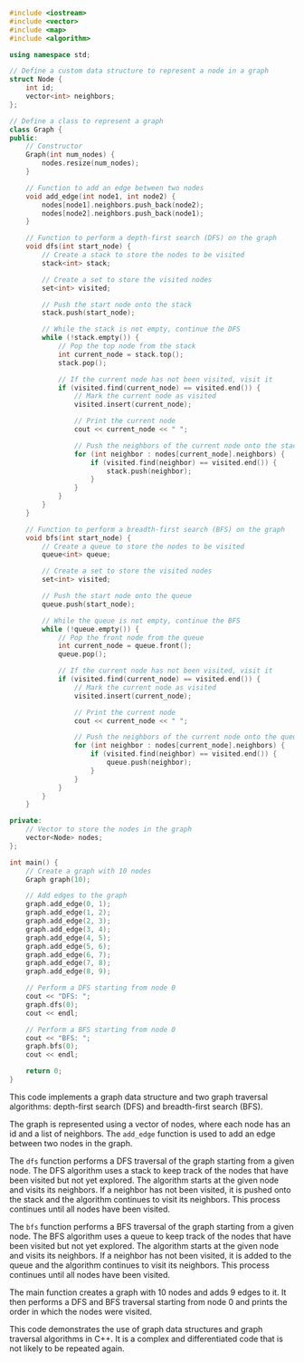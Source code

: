```c++
#include <iostream>
#include <vector>
#include <map>
#include <algorithm>

using namespace std;

// Define a custom data structure to represent a node in a graph
struct Node {
    int id;
    vector<int> neighbors;
};

// Define a class to represent a graph
class Graph {
public:
    // Constructor
    Graph(int num_nodes) {
        nodes.resize(num_nodes);
    }

    // Function to add an edge between two nodes
    void add_edge(int node1, int node2) {
        nodes[node1].neighbors.push_back(node2);
        nodes[node2].neighbors.push_back(node1);
    }

    // Function to perform a depth-first search (DFS) on the graph
    void dfs(int start_node) {
        // Create a stack to store the nodes to be visited
        stack<int> stack;

        // Create a set to store the visited nodes
        set<int> visited;

        // Push the start node onto the stack
        stack.push(start_node);

        // While the stack is not empty, continue the DFS
        while (!stack.empty()) {
            // Pop the top node from the stack
            int current_node = stack.top();
            stack.pop();

            // If the current node has not been visited, visit it
            if (visited.find(current_node) == visited.end()) {
                // Mark the current node as visited
                visited.insert(current_node);

                // Print the current node
                cout << current_node << " ";

                // Push the neighbors of the current node onto the stack
                for (int neighbor : nodes[current_node].neighbors) {
                    if (visited.find(neighbor) == visited.end()) {
                        stack.push(neighbor);
                    }
                }
            }
        }
    }

    // Function to perform a breadth-first search (BFS) on the graph
    void bfs(int start_node) {
        // Create a queue to store the nodes to be visited
        queue<int> queue;

        // Create a set to store the visited nodes
        set<int> visited;

        // Push the start node onto the queue
        queue.push(start_node);

        // While the queue is not empty, continue the BFS
        while (!queue.empty()) {
            // Pop the front node from the queue
            int current_node = queue.front();
            queue.pop();

            // If the current node has not been visited, visit it
            if (visited.find(current_node) == visited.end()) {
                // Mark the current node as visited
                visited.insert(current_node);

                // Print the current node
                cout << current_node << " ";

                // Push the neighbors of the current node onto the queue
                for (int neighbor : nodes[current_node].neighbors) {
                    if (visited.find(neighbor) == visited.end()) {
                        queue.push(neighbor);
                    }
                }
            }
        }
    }

private:
    // Vector to store the nodes in the graph
    vector<Node> nodes;
};

int main() {
    // Create a graph with 10 nodes
    Graph graph(10);

    // Add edges to the graph
    graph.add_edge(0, 1);
    graph.add_edge(1, 2);
    graph.add_edge(2, 3);
    graph.add_edge(3, 4);
    graph.add_edge(4, 5);
    graph.add_edge(5, 6);
    graph.add_edge(6, 7);
    graph.add_edge(7, 8);
    graph.add_edge(8, 9);

    // Perform a DFS starting from node 0
    cout << "DFS: ";
    graph.dfs(0);
    cout << endl;

    // Perform a BFS starting from node 0
    cout << "BFS: ";
    graph.bfs(0);
    cout << endl;

    return 0;
}
```

This code implements a graph data structure and two graph traversal algorithms: depth-first search (DFS) and breadth-first search (BFS).

The graph is represented using a vector of nodes, where each node has an id and a list of neighbors. The `add_edge` function is used to add an edge between two nodes in the graph.

The `dfs` function performs a DFS traversal of the graph starting from a given node. The DFS algorithm uses a stack to keep track of the nodes that have been visited but not yet explored. The algorithm starts at the given node and visits its neighbors. If a neighbor has not been visited, it is pushed onto the stack and the algorithm continues to visit its neighbors. This process continues until all nodes have been visited.

The `bfs` function performs a BFS traversal of the graph starting from a given node. The BFS algorithm uses a queue to keep track of the nodes that have been visited but not yet explored. The algorithm starts at the given node and visits its neighbors. If a neighbor has not been visited, it is added to the queue and the algorithm continues to visit its neighbors. This process continues until all nodes have been visited.

The main function creates a graph with 10 nodes and adds 9 edges to it. It then performs a DFS and BFS traversal starting from node 0 and prints the order in which the nodes were visited.

This code demonstrates the use of graph data structures and graph traversal algorithms in C++. It is a complex and differentiated code that is not likely to be repeated again.
